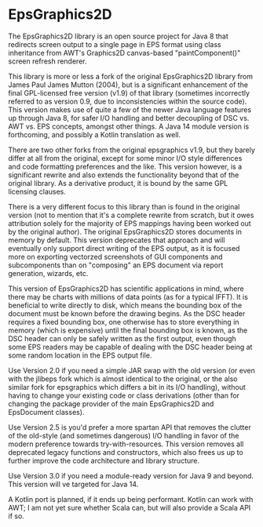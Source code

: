 # EpsGraphics2D
The EpsGraphics2D library is an open source project for Java 8 that redirects screen output to a single page in EPS format using class inheritance from AWT's Graphics2D canvas-based "paintComponent()" screen refresh renderer.

This library is more or less a fork of the original EpsGraphics2D library from James Paul James Mutton (2004), but is a significant enhancement of the final GPL-licensed free version (v1.9) of that library (sometimes incorrectly referred to as version 0.9, due to inconsistencies within the source code). This version makes use of quite a few of the newer Java language features up through Java 8, for safer I/O handling and better decoupling of DSC vs. AWT vs. EPS concepts, amongst other things. A Java 14 module version is forthcoming, and possibly a Kotlin translation as well.

There are two other forks from the original epsgraphics v1.9, but they barely differ at all from the original, except for some minor I/O style differences and code formatting preferences and the like. This version however, is a significant rewrite and also extends the functionality beyond that of the original library. As a derivative product, it is bound by the same GPL licensing clauses.

There is a very different focus to this library than is found in the original version (not to mention that it's a complete rewrite from scratch, but it owes attribution solely for the majority of EPS mappings having been worked out by the original author). The original EpsGraphics2D stores documents in memory by default. This version deprecates that approach and will eventually only support direct writing of the EPS output, as it is focused more on exporting vectorzed screenshots of GUI components and subcomponents than on "composing" an EPS document via report generation, wizards, etc.

This version of EpsGraphics2D has scientific applications in mind, where there may be charts with millions of data points (as for a typical IFFT). It is beneficial to write directly to disk, which means the bounding box of the document must be known before the drawing begins. As the DSC header requires a fixed bounding box, one otherwise has to store everything in memory (which is expensive) until the final bounding box is known, as the DSC header can only be safely written as the first output, even though some EPS readers may be capable of dealing with the DSC header being at some random location in the EPS output file.

Use Version 2.0 if you need a simple JAR swap with the old version (or even with the jlibeps fork which is almost identical to the original, or the also similar fork for epsgraphics which differs a bit in its I/O handling), without having to change your existing code or class derivations (other than for changing the package provider of the main EpsGraphics2D and EpsDocument classes).

Use Version 2.5 is you'd prefer a more spartan API that removes the clutter of the old-style (and sometimes dangerous) I/O handling in favor of the modern preference towards try-with-resources. This version removes all deprecated legacy functions and constructors, which also frees us up to further improve the code architecture and library structure.

Use Version 3.0 if you need a module-ready version for Java 9 and beyond. This version will ve targeted for Java 14.

A Kotlin port is planned, if it ends up being performant. Kotlin can work with AWT; I am not yet sure whether Scala can, but will also provide a Scala API if so.
